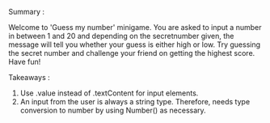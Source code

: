Summary :

Welcome to 'Guess my number' minigame. 
You are asked to input a number in between 1 and 20 and depending on the secretnumber given, the message will tell you whether your guess is either high or low. Try guessing the secret number and challenge your friend on getting the highest score. Have fun!

Takeaways :

1. Use .value instead of .textContent for input elements.
2. An input from the user is always a string type. Therefore, needs type conversion to number by using Number() as necessary.

